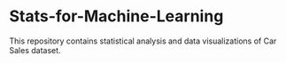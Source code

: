 # Stats-for-Machine-Learning
This repository contains statistical analysis and data visualizations of Car Sales dataset.
